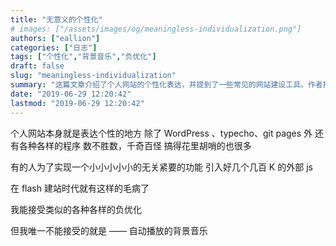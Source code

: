 ```yaml
---
title: "无意义的个性化"
# images: ["/assets/images/og/meaningless-individualization.png"]
authors: ["eallion"]
categories: ["日志"]
tags: ["个性化","背景音乐","负优化"]
draft: false
slug: "meaningless-individualization"
summary: "这篇文章介绍了个人网站的个性化表达，并提到了一些常见的网站建设工具。作者指出有些人为了实现一些无关紧要的功能，不惜引入很多庞大的外部JS文件。然后作者提到了自动播放的背景音乐是唯一他不能接受的负优化。"
date: "2019-06-29 12:20:42"
lastmod: "2019-06-29 12:20:42"
---
```


个人网站本身就是表达个性的地方
除了 WordPress 、typecho、git pages 外
还有各种各样的程序
数不胜数，千奇百怪
搞得花里胡哨的也很多

有的人为了实现一个小小小小小的无关紧要的功能
引入好几个几百 K 的外部 js

在 flash 建站时代就有这样的毛病了

我能接受类似的各种各样的负优化

但我唯一不能接受的就是 ——
自动播放的背景音乐
